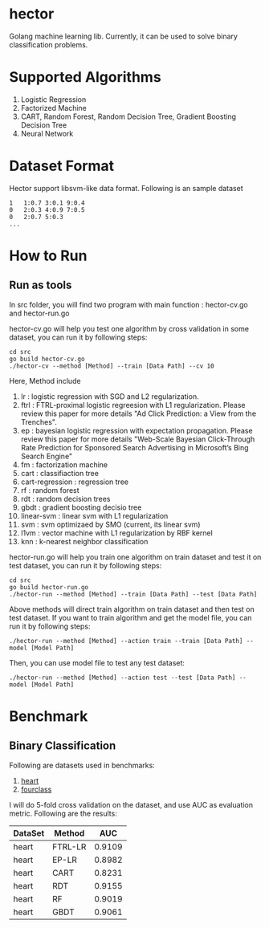 hector
======

Golang machine learning lib. Currently, it can be used to solve binary classification problems.

# Supported Algorithms

1. Logistic Regression
2. Factorized Machine
3. CART, Random Forest, Random Decision Tree, Gradient Boosting Decision Tree
4. Neural Network

# Dataset Format

Hector support libsvm-like data format. Following is an sample dataset

	1 	1:0.7 3:0.1 9:0.4
	0	2:0.3 4:0.9 7:0.5
	0	2:0.7 5:0.3
	...

# How to Run

## Run as tools

In src folder, you will find two program with main function : hector-cv.go and hector-run.go

hector-cv.go will help you test one algorithm by cross validation in some dataset, you can run it by following steps:

	cd src
	go build hector-cv.go
	./hector-cv --method [Method] --train [Data Path] --cv 10

Here, Method include

1. lr : logistic regression with SGD and L2 regularization.
2. ftrl : FTRL-proximal logistic regreesion with L1 regularization. Please review this paper for more details "Ad Click Prediction: a View from the Trenches".
3. ep : bayesian logistic regression with expectation propagation. Please review this paper for more details "Web-Scale Bayesian Click-Through Rate Prediction for Sponsored Search Advertising in Microsoft’s Bing Search Engine"
4. fm : factorization machine
5. cart : classifiaction tree
6. cart-regression : regression tree
7. rf : random forest
8. rdt : random decision trees
9. gbdt : gradient boosting decisio tree
10. linear-svm : linear svm with L1 regularization
11. svm : svm optimizaed by SMO (current, its linear svm)
12. l1vm : vector machine with L1 regularization by RBF kernel
13. knn : k-nearest neighbor classification

hector-run.go will help you train one algorithm on train dataset and test it on test dataset, you can run it by following steps:

	cd src
	go build hector-run.go
	./hector-run --method [Method] --train [Data Path] --test [Data Path]

Above methods will direct train algorithm on train dataset and then test on test dataset. If you want to train algorithm and get the model file, you can run it by following steps:

	./hector-run --method [Method] --action train --train [Data Path] --model [Model Path]

Then, you can use model file to test any test dataset:

	./hector-run --method [Method] --action test --test [Data Path] --model [Model Path]

# Benchmark

## Binary Classification

Following are datasets used in benchmarks:

1. [heart](http://hector.xlvector.net/dataset/heart_scale.tsv.gz)
2. [fourclass](http://hector.xlvector.net/dataset/fourclass_scale.tsv.gz)

I will do 5-fold cross validation on the dataset, and use AUC as evaluation metric. Following are the results:

DataSet | Method | AUC
------- | ------ | ---
heart   | FTRL-LR   |0.9109
heart   | EP-LR | 0.8982
heart | CART | 0.8231
heart | RDT | 0.9155
heart | RF | 0.9019
heart | GBDT | 0.9061
